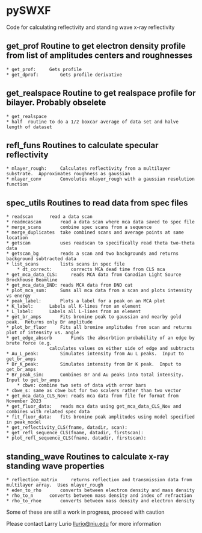 # pySWXF 

Code for calculating reflectivity and standing wave x-ray reflectivity


## get_prof  Routine to get electron density profile from list of amplitudes centers and roughnesses
	* get_prof:		Gets profile
	* get_dprof:		Gets profile derivative
## get_realspace	Routine to get realspace profile for bilayer.  Probably obselete
	* get_realspace 
	* half	routine to do a 1/2 boxcar average of data set and halve length of dataset 

## refl_funs  Routines to calculate specular reflectivity
	* mlayer_rough:		Calculates reflectivity from a multilayer substrate.  Approximates roughness as gaussian
	* mlayer_conv		Convolutes mlayer_rough with a gaussian resolution function

## spec_utils  Routines to read data from spec files
	* readscan		read a data scan
	* readmcascan		read a data scan where mca data saved to spec file 
	* merge_scans		combine spec scans from a sequence
	* merge_duplicates	take combined scans and average points at same location
	* getscan			uses readscan to specifically read theta two-theta data
	* getscan_bg		reads a scan and two backgrounds and returns background subtracted data
	* list_scans		lists scans in spec file
		* dt_correct:		corrects MCA dead time from CLS mca
	* get_mca_data_CLS: 	reads MCA data from Canadian Light Source Brockhouse Beamline
	* get_mca_data_DND:	reads MCA data from DND cat
	* plot_mca_sum:		Sums all mca data from a scan and plots intensity vs energy 
	* peak_label:		Plots a label for a peak on an MCA plot
	* K_label:		Labels all K-lines from an element
	* L_label:		Labels all L-lines from an element
	* get_br_amps		Fits bromine peak to gaussian and nearby gold peak.  Returns only Br amplitude
	* plot_br_fluor		Fits all bromine amplitudes from scan and returns plot of intensity vs. angle
	* get_edge_absorb		Finds the absorbtion probability of an edge by brute force (e.g. 
					calculates values on either side of edge and subtracts
	* Au_L_peak:		Simulates intensity from Au L peaks.  Input to get_br_amps
	* Br_K_peak:		Simulates intensity from Br K peak.  Input to get_br_amps
	* Br_peak_sim:		Combines Br and Au peaks into total intensity.  Input to get_br_amps
		* cbwe: combine two sets of data with error bars
	* cbwe_s: same as cbwe but for two scalers rather than two vector
	* get_mca_data_CLS_Nov: reads mca data from file for format from November 2023
	* get_fluor_data:	reads mca data using get_mca_data_CLS_Nov and combines with related spec data
	* fit_fluor_data:	fits bromine peak amplitudes using model specified in peak_model
	* get_reflectivity_CLS(fname, datadir, scan):
	* get_refl_sequence_CLS(fname, datadir, firstscan):
	* plot_refl_sequence_CLS(fname, datadir, firstscan):

## standing_wave	Routines to calculate x-ray standing wave properties
	* reflection_matrix 	returns reflection and transmission data from multilayer array.  Uses mlayer_rough
	* eden_to_rho		converts between electron density and mass density
	* rho_to_n		converts between mass density and index of refraction
	* rho_to_rhoe		converts between mass density and electron density


Some of these are still a work in progress, proceed with caution

Please contact Larry Lurio llurio@niu.edu for more information

